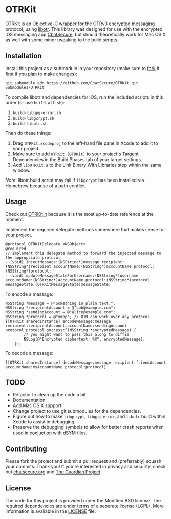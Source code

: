 # OTRKit


[OTRKit](https://github.com/ChatSecure/OTRKit) is an Objective-C wrapper for the OTRv3 encrypted messaging protocol, using [libotr](http://www.cypherpunks.ca/otr/). This library was designed for use with the encrypted iOS messaging app [ChatSecure](https://github.com/chrisballinger/Off-the-Record-iOS), but should theoretically work for Mac OS X as well with some minor tweaking to the build scripts.

## Installation

Install this project as a submodule in your repository (make sure to [fork](https://github.com/ChatSecure/OTRKit/fork) it first if you plan to make changes):

    git submodule add https://github.com/ChatSecure/OTRKit.git Submodules/OTRKit


To compile libotr and dependencies for iOS, run the included scripts in this order (or use `build-all.sh`):

1. `build-libgpg-error.sh`
2. `build-libgcrypt.sh`
3. `build-libotr.sh`

Then do these things:

1. Drag `OTRKit.xcodeproj` to the left-hand file pane in Xcode to add it to your project. 
2. Make sure to add `OTRKit (OTRKit)` to your project's Targent Dependencies in the Build Phases tab of your target settings.
3. Add `libOTRKit.a` to the Link Binary With Libraries step within the same window.

*Note*: libotr build script may fail if `libgcrypt` has been installed via Homebrew because of a path conflict.


## Usage

Check out [OTRKit.h](https://github.com/ChatSecure/OTRKit/blob/master/OTRKit/OTRKit.h) because it is the most up-to-date reference at the moment.

Implement the required delegate methods somewhere that makes sense for your project.

```obj-c
@protocol OTRKitDelegate <NSObject>
@required
// Implement this delegate method to forward the injected message to the appropriate protocol
- (void) injectMessage:(NSString*)message recipient:(NSString*)recipient accountName:(NSString*)accountName protocol:(NSString*)protocol;
- (void) updateMessageStateForUsername:(NSString*)username accountName:(NSString*)accountName protocol:(NSString*)protocol messageState:(OTRKitMessageState)messageState; 
```

To encode a message:

```obj-c
NSString *message = @"Something in plain text.";
NSString *recipientAccount = @"bob@example.com";
NSString *sendingAccount = @"alice@example.com";
NSString *protocol = @"xmpp"; // OTR can work over any protocol
[[OTRKit sharedInstance] encodeMessage:message recipient:recipientAccount accountName:sendingAccount protocol:protocol success:^(NSString *encryptedMessage) {
		// you might want to pass this along to diffie
        NSLog(@"Encrypted ciphertext: %@", encryptedMessage);
    }];
```

To decode a message:

```obj-c
[[OTRKit sharedInstance] decodeMessage:message recipient:friendAccount accountName:myAccountName protocol:protocol]
```

## TODO

* Refactor to clean up the code a bit
* Documentation!
* Add Mac OS X support
* Change project to use git submodules for the dependencies.
* Figure out how to make `libgcrypt`, `libgpg-error`, and `libotr` build within Xcode to assist in debugging.
* Preserve the debugging symbols to allow for better crash reports when used in conjuction with dSYM files.


## Contributing

Please fork the project and submit a pull request and (preferrably) squash your commits. Thank you! If you're interested in privacy and security, check out [chatsecure.org](https://chatsecure.org) and [The Guardian Project](https://guardianproject.info).


## License

The code for this project is provided under the Modified BSD license. The required dependencies are under terms of a seperate license (LGPL). More information is available in the [LICENSE](https://github.com/ChatSecure/OTRKit/blob/master/LICENSE) file.